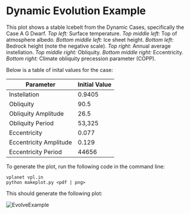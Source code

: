 # Dynamic Evolution Example

This plot shows a stable Icebelt from the Dynamic Cases, specifically the Case A G Dwarf. *Top left:* Surface temperature. *Top middle left:* Top of atmosphere albedo. *Bottom middle left:* Ice sheet height. *Bottom left:* Bedrock height (note the negative scale). *Top right:* Annual average instellation. *Top middle right:* Obliquity. *Bottom middle right:* Eccentricity. *Bottom right:* Climate obliquity precession parameter (COPP).

Below is a table of inital values for the case:

| Parameter              | Initial Value  |
|------------------------|----------------|
| Instellation           | 0.9405         |
| Obliquity              | 90.5           |
| Obliquity Amplitude    | 26.5           |
| Obliquity Period       | 53,325         |
| Eccentricity           | 0.077          |
| Eccentricity Amplitude | 0.129          |
| Eccentricity Period    | 44656          |

To generate the plot, run the following code in the command line:
```
vplanet vpl.in
python makeplot.py <pdf | png>
```

This should generate the following plot:

![EvolveExample](https://github.com/caitlyn-wilhelm/IceSheet/blob/master/DynamicExample/DynamicExample.png)
